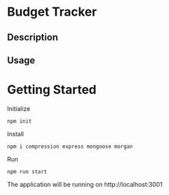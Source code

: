 # Budget Tracker

## Description

## Usage

# Getting Started

Initialize
```
npm init
```
Install
```
npm i compression express mongoose morgan
```
Run
```
npm run start
```
The application will be running on http://localhost:3001